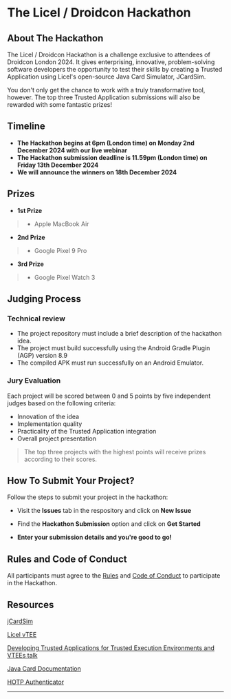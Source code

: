 # **The Licel / Droidcon Hackathon**

## About The Hackathon

The Licel / Droidcon Hackathon is a challenge exclusive to attendees of Droidcon London 2024. It gives enterprising, innovative, problem-solving software developers the opportunity to test their skills by creating a Trusted Application using Licel's open-source Java Card Simulator, JCardSim. 

You don't only get the chance to work with a truly transformative tool, however. The top three Trusted Application submissions will also be rewarded with some fantastic prizes!

## Timeline

* **The Hackathon begins at 6pm (London time) on Monday 2nd December 2024 with our live webinar**
* **The Hackathon submission deadline is 11.59pm (London time) on Friday 13th December 2024**
* **We will announce the winners on 18th December 2024**

## Prizes

* **1st Prize**

>* Apple MacBook Air

* **2nd Prize**

>* Google Pixel 9 Pro

* **3rd Prize**

>* Google Pixel Watch 3

## Judging Process

### Technical review
* The project repository must include a brief description of the hackathon idea.
* The project must build successfully using the Android Gradle Plugin (AGP) version 8.9
* The compiled APK must run successfully on an Android Emulator.

### Jury Evaluation

Each project will be scored between 0 and 5 points by five independent judges based on the following criteria:

* Innovation of the idea
* Implementation quality
* Practicality of the Trusted Application integration
* Overall project presentation

> The top three projects with the highest points will receive prizes according to their scores.

## How To Submit Your Project?

Follow the steps to submit your project in the hackathon:

* Visit the **Issues** tab in the respository and click on **New Issue**

* Find the **Hackathon Submission** option and click on **Get Started** 

* **Enter your submission details and you're good to go!**

## Rules and Code of Conduct

All participants must agree to the [Rules](RULES.md) and [Code of Conduct](CODE_OF_CONDUCT.md) to participate in the Hackathon.

## Resources
[jCardSim](https://jcardsim.org)

[Licel vTEE](https://licelus.com/products/vtee)

[Developing Trusted Applications for Trusted Execution Environments and VTEEs talk](https://www.droidcon.com/2024/11/22/developing-trusted-applications-for-trusted-execution-environments-and-vtees/)

[Java Card Documentation](https://docs.oracle.com/en/java/javacard/3.1/index.html)

[HOTP Authenticator](https://github.com/licel/hotp-authenticator)


---

